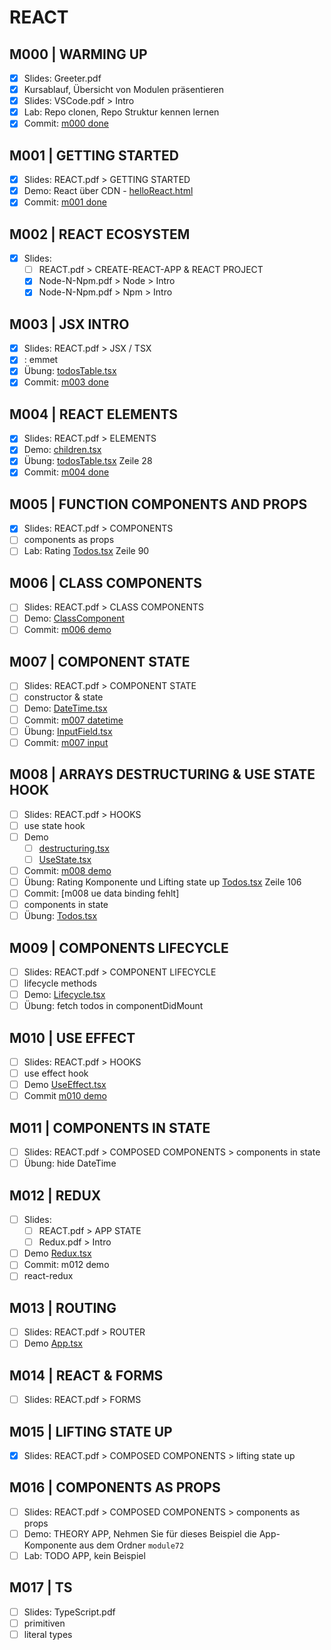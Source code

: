 ﻿# REACT

## M000 | WARMING UP

- [x] Slides: Greeter.pdf
- [x] Kursablauf, Übersicht von Modulen präsentieren
- [x] Slides: VSCode.pdf > Intro
- [x] Lab: Repo clonen, Repo Struktur kennen lernen
- [x] Commit: [m000 done](https://github.com/ppedvAG/2021-04-08-react/commit/5fa5d98f9208f0b8abcef068badea309b5bc086b)

## M001 | GETTING STARTED

- [x] Slides: REACT.pdf > GETTING STARTED
- [x] Demo: React über CDN - [helloReact.html](.\m001\helloReact.html)
- [x] Commit: [m001 done](https://github.com/ppedvAG/2021-04-08-react/commit/f2c57bd740603eb839c7482a50f40ab32a90a97a)

## M002 | REACT ECOSYSTEM

- [x] Slides:
  - [ ] REACT.pdf > CREATE-REACT-APP & REACT PROJECT
  - [x] Node-N-Npm.pdf > Node > Intro
  - [x] Node-N-Npm.pdf > Npm > Intro

## M003 | JSX INTRO

- [x] Slides: REACT.pdf > JSX / TSX
- [x] : emmet
- [x] Übung: [todosTable.tsx](.\todo-app\src\m003\todosTable.tsx)
- [x] Commit: [m003 done](https://github.com/ppedvAG/2021-04-08-react/commit/d363a8b366eb2e7be068531aa6550687574ee389)

## M004 | REACT ELEMENTS

- [x] Slides: REACT.pdf > ELEMENTS
- [x] Demo: [children.tsx](.\default-app\src\m004\Children.tsx)
- [x] Übung: [todosTable.tsx](.\todo-app\src\m003\todosTable.tsx) Zeile 28
- [x] Commit: [m004 done](https://github.com/ppedvAG/2021-04-08-react/commit/32413b7759ee030d50e6d64a9526fee50dc9941f)

## M005 | FUNCTION COMPONENTS AND PROPS

- [x] Slides: REACT.pdf > COMPONENTS
- [ ] components as props
- [ ] Lab: Rating [Todos.tsx](.\todo-app\src\m008\Todos.tsx) Zeile 90

## M006 | CLASS COMPONENTS

- [ ] Slides: REACT.pdf > CLASS COMPONENTS
- [ ] Demo: [ClassComponent](.\default-app\src\m006\ClassComponent.tsx)
- [ ] Commit: [m006 demo](https://github.com/ppedvAG/2021-04-08-react/commit/3b1592673dac43439f0811cb78032b185acdbaf3)

## M007 | COMPONENT STATE

- [ ] Slides: REACT.pdf > COMPONENT STATE
- [ ] constructor & state
- [ ] Demo: [DateTime.tsx](.\default-app\src\m007\DateTime.tsx)
- [ ] Commit: [m007 datetime](https://github.com/ppedvAG/2021-04-08-react/commit/2a2f4fb2ac116ea8e046fa6567a63b9560792aa6)
- [ ] Übung: [InputField.tsx](.\todo-app\src\m007\InputField.tsx)
- [ ] Commit: [m007 input](https://github.com/ppedvAG/2021-04-08-react/commit/71a8d071caeb22d4811a9471c7364aa9d24784a7)

## M008 | ARRAYS DESTRUCTURING & USE STATE HOOK

- [ ] Slides: REACT.pdf > HOOKS
- [ ] use state hook
- [ ] Demo
  - [ ] [destructuring.tsx](.\default-app\src\m008\Destructuring.tsx)
  - [ ] [UseState.tsx](.\default-app\src\m008\UseState.tsx)
- [ ] Commit: [m008 demo](https://github.com/ppedvAG/2021-04-08-react/commit/ab8b439d85a4130bd51c08c9a48aa75d63b7359d)
- [ ] Übung: Rating Komponente und Lifting state up [Todos.tsx](.\todo-app\src\m008\Todos.tsx) Zeile 106
- [ ] Commit: [m008 ue data binding fehlt]
- [ ] components in state
- [ ] Übung: [Todos.tsx](.\todo-app\src\m008\Todos.tsx)

## M009 | COMPONENTS LIFECYCLE

- [ ] Slides: REACT.pdf > COMPONENT LIFECYCLE
- [ ] lifecycle methods
- [ ] Demo: [Lifecycle.tsx](.\default-app\src\m009\Lifecycle.tsx)
- [ ] Übung: fetch todos in componentDidMount

## M010 | USE EFFECT

- [ ] Slides: REACT.pdf > HOOKS
- [ ] use effect hook
- [ ] Demo [UseEffect.tsx](.\default-app\src\m010\UseEffect.tsx)
- [ ] Commit [m010 demo](https://github.com/ppedvAG/2021-04-08-react/commit/5005acc71a3beb02c1c0f80ab19c304873fda2f4)

## M011 | COMPONENTS IN STATE

- [ ] Slides: REACT.pdf > COMPOSED COMPONENTS > components in state
- [ ] Übung: hide DateTime

## M012 | REDUX

- [ ] Slides:
  - [ ] REACT.pdf > APP STATE
  - [ ] Redux.pdf > Intro
- [ ] Demo [Redux.tsx](.\default-app\src\m012\Redux.tsx)
- [ ] Commit: m012 demo
- [ ] react-redux

## M013 | ROUTING

- [ ] Slides: REACT.pdf > ROUTER
- [ ] Demo [App.tsx](.\default-app\src\App.tsx)

## M014 | REACT & FORMS

- [ ] Slides: REACT.pdf > FORMS

## M015 | LIFTING STATE UP

- [x] Slides: REACT.pdf > COMPOSED COMPONENTS > lifting state up

## M016 | COMPONENTS AS PROPS

- [ ] Slides: REACT.pdf > COMPOSED COMPONENTS > components as props
- [ ] Demo: THEORY APP, Nehmen Sie für dieses Beispiel die App-Komponente aus dem Ordner `module72`
- [ ] Lab: TODO APP, kein Beispiel

## M017 | TS

- [ ] Slides: TypeScript.pdf
- [ ] primitiven
- [ ] literal types

